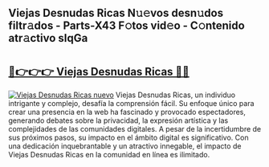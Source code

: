 ## Viejas Desnudas Ricas N𝚞𝚎vos desn𝚞dos filtr𝚊dos - Parts-X43 F𝚘tos vid𝚎o - C𝚘ntenido atr𝚊ctivo sIqGa

# <h2><a href="http://mban98.tromn.icu/?c=Viejas+Desnudas+Ricas">🔗👉👉👉 Viejas Desnudas Ricas 🔗🔗</a></h2>

[![Viejas Desnudas Ricas nuevo](https://i.imgur.com/pEAQMta.gif)](http://mban98.tromn.icu/?c=Viejas+Desnudas+Ricas)
Viejas Desnudas Ricas, un individuo intrigante y complejo, desafía la comprensión fácil. Su enfoque único para crear una presencia en la web ha fascinado y provocado espectadores, generando debates sobre la privacidad, la expresión artística y las complejidades de las comunidades digitales. A pesar de la incertidumbre de sus próximos pasos, su impacto en el ámbito digital es significativo. Con una dedicación inquebrantable y un atractivo innegable, el impacto de Viejas Desnudas Ricas en la comunidad en línea es ilimitado.
